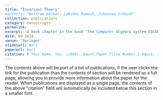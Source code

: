 ```yaml
---
title: "Invariant Theory"
#authors: "Wolfram Decker, Lakshmi Ramesh, Johannes Schmidt"
collection: publications
category: manuscripts
permalink: 
excerpt: 'A book chapter in the book "The Computer Algebra System OSCAR: Algorithms and Examples", to be published by Springer later this year.'
date: 09-2024
venue: 'Springer'
slidesurl: #url
paperurl: #url
citation: #'Your Name, You. (2009). &quot;Paper Title Number 1.&quot; <i>Journal 1</i>. 1(1).'
---
```


The contents above will be part of a list of publications, if the user clicks the link for the publication than the contents of section will be rendered as a full page, allowing you to provide more information about the paper for the reader. When publications are displayed as a single page, the contents of the above "citation" field will automatically be included below this section in a smaller font.